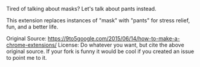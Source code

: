 Tired of talking about masks? Let's talk about pants instead.

This extension replaces instances of "mask" with "pants" for stress relief, fun, and a better life.

Original Source: https://9to5google.com/2015/06/14/how-to-make-a-chrome-extensions/
License: Do whatever you want, but cite the above original source. If your fork is funny it would be cool if you created an issue to point me to it.
